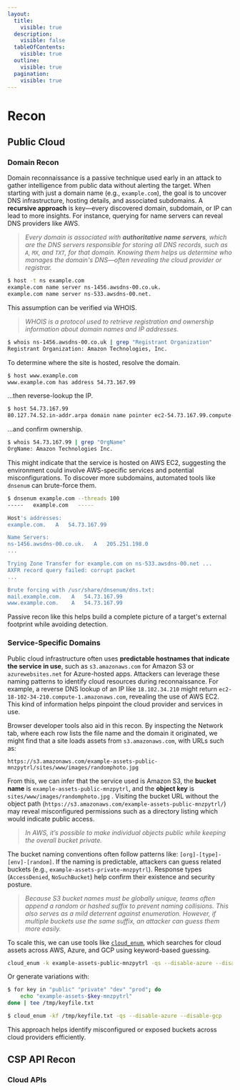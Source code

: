 ```yaml
---
layout:
  title:
    visible: true
  description:
    visible: false
  tableOfContents:
    visible: true
  outline:
    visible: true
  pagination:
    visible: true
---
```


# Recon

## Public Cloud <a href="#public-cloud-recon" id="public-cloud-recon"></a>

### **Domain Recon**

Domain reconnaissance is a passive technique used early in an attack to gather intelligence from public data without alerting the target. When starting with just a domain name (e.g., `example.com`), the goal is to uncover DNS infrastructure, hosting details, and associated subdomains. A **recursive approach** is key—every discovered domain, subdomain, or IP can lead to more insights. For instance, querying for name servers can reveal DNS providers like AWS.

> _Every domain is associated with **authoritative name servers**, which are the DNS servers responsible for storing all DNS records, such as `A`, `MX`, and `TXT`, for that domain. Knowing them helps us determine who manages the domain's DNS—often revealing the cloud provider or registrar._

```bash
$ host -t ns example.com
example.com name server ns-1456.awsdns-00.co.uk.
example.com name server ns-533.awsdns-00.net.
```

This assumption can be verified via WHOIS.

> _WHOIS is a protocol used to retrieve registration and ownership information about domain names and IP addresses._

```bash
$ whois ns-1456.awsdns-00.co.uk | grep "Registrant Organization"
Registrant Organization: Amazon Technologies, Inc.
```

To determine where the site is hosted, resolve the domain.

```bash
$ host www.example.com
www.example.com has address 54.73.167.99
```

…then reverse-lookup the IP.

```bash
$ host 54.73.167.99
80.127.74.52.in-addr.arpa domain name pointer ec2-54.73.167.99.compute-1.amazonaws.com
```

…and confirm ownership.

```bash
$ whois 54.73.167.99 | grep "OrgName"
OrgName: Amazon Technologies Inc.
```

This might indicate that the service is hosted on AWS EC2, suggesting the environment could involve AWS-specific services and potential misconfigurations. To discover more subdomains, automated tools like `dnsenum` can brute-force them.

```bash
$ dnsenum example.com --threads 100
-----   example.com   -----

Host's addresses:
example.com.   A   54.73.167.99

Name Servers:
ns-1456.awsdns-00.co.uk.   A   205.251.198.0
...

Trying Zone Transfer for example.com on ns-533.awsdns-00.net ...
AXFR record query failed: corrupt packet
...

Brute forcing with /usr/share/dnsenum/dns.txt:
mail.example.com.   A   54.73.167.99
www.example.com.    A   54.73.167.99
```

Passive recon like this helps build a complete picture of a target's external footprint while avoiding detection.

### Service-Specific Domains <a href="#service-specific-domains" id="service-specific-domains"></a>

Public cloud infrastructure often uses **predictable hostnames that indicate the service in use**, such as `s3.amazonaws.com` for Amazon S3 or `azurewebsites.net` for Azure-hosted apps. Attackers can leverage these naming patterns to identify cloud resources during reconnaissance. For example, a reverse DNS lookup of an IP like `18.102.34.210` might return `ec2-18-102-34-210.compute-1.amazonaws.com`, revealing the use of AWS EC2. This kind of information helps pinpoint the cloud provider and services in use.

Browser developer tools also aid in this recon. By inspecting the Network tab, where each row lists the file name and the domain it originated, we might find that a site loads assets from `s3.amazonaws.com`, with URLs such as:

`https://s3.amazonaws.com/example-assets-public-mnzpytrl/sites/www/images/randomphoto.jpg`

From this, we can infer that the service used is Amazon S3, the **bucket name** is `example-assets-public-mnzpytrl`, and the **object key** is `sites/www/images/randomphoto.jpg` . Visiting the bucket URL without the object path (`https://s3.amazonaws.com/example-assets-public-mnzpytrl/`) may reveal misconfigured permissions such as a directory listing which would indicate public access.

> _In AWS, it’s possible to make individual objects public while keeping the overall bucket private._

The bucket naming conventions often follow patterns like: `[org]-[type]-[env]-[random]`. If the naming is predictable, attackers can guess related buckets (e.g., `example-assets-private-mnzpytrl`). Response types (`AccessDenied`, `NoSuchBucket`) help confirm their existence and security posture.&#x20;

> _Because S3 bucket names must be globally unique, teams often append a random or hashed suffix to prevent naming collisions. This also serves as a mild deterrent against enumeration. However, if multiple buckets use the same suffix, an attacker can guess them more easily._

To scale this, we can use tools like  [`cloud_enum`](https://github.com/initstring/cloud_enum), which searches for cloud assets across AWS, Azure, and GCP using keyword-based guessing.

```bash
cloud_enum -k example-assets-public-mnzpytrl -qs --disable-azure --disable-gcp
```

Or generate variations with:

```bash
$ for key in "public" "private" "dev" "prod"; do
    echo "example-assets-$key-mnzpytrl"
done | tee /tmp/keyfile.txt

$ cloud_enum -kf /tmp/keyfile.txt -qs --disable-azure --disable-gcp
```

This approach helps identify misconfigured or exposed buckets across cloud providers efficiently.

## CSP API Recon

### Cloud APIs

